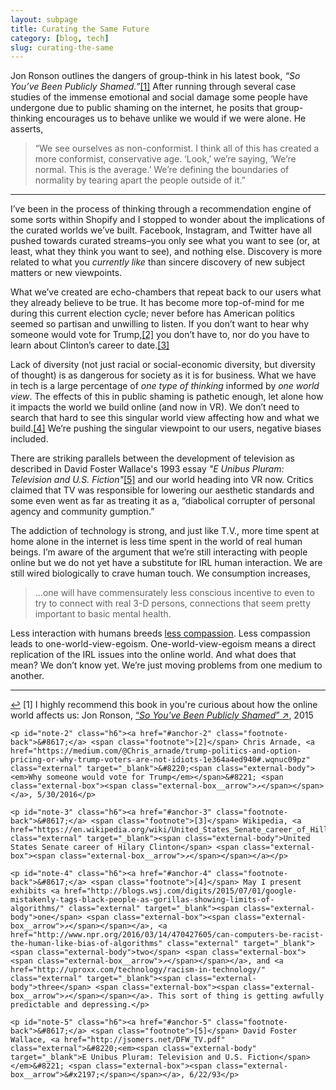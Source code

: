 ```yaml
---
layout: subpage
title: Curating the Same Future
category: [blog, tech]
slug: curating-the-same
---
```

Jon Ronson outlines the dangers of group-think in his latest book, <em>&#8220;So You’ve Been Publicly Shamed.&#8221;</em><a id="anchor-1" href="#note-1" class="fieldnotes-anchor">[1]</a> After running through several case studies of the immense emotional and social damage some people have undergone due to public shaming on the internet, he posits that group-thinking encourages us to behave unlike we would if we were alone. He asserts,

<blockquote>
    <p>&#8220;We see ourselves as non-conformist. I think all of this has created a more conformist, conservative age. &#8216;Look,&#8217; we’re saying, &#8216;We’re normal. This is the average.&#8217; We’re defining the boundaries of normality by tearing apart the people outside of it.&#8221;</p>
</blockquote>

<hr class="small">

I’ve been in the process of thinking through a recommendation engine of some sorts within Shopify and I stopped to wonder about the implications of the curated worlds we’ve built. Facebook, Instagram, and Twitter have all pushed towards curated streams–you only see what you want to see (or, at least, what they think you want to see), and nothing else. Discovery is more related to what you *currently like* than sincere discovery of new subject matters or new viewpoints.

What we’ve created are echo-chambers that repeat back to our users what they already believe to be true. It has become more top-of-mind for me during this current election cycle; never before has American politics seemed so partisan and unwilling to listen. If you don’t want to hear why someone would vote for Trump,<a id="anchor-2" href="#note-2" class="fieldnotes-anchor">[2]</a> you don’t have to, nor do you have to learn about Clinton’s career to date.<a id="anchor-3" href="#note-3" class="fieldnotes-anchor">[3]</a>

Lack of diversity (not just racial or social-economic diversity, but diversity of thought) is as dangerous for society as it is for business. What we have in tech is a large percentage of _one type of thinking_ informed by _one world view_. The effects of this in public shaming is pathetic enough, let alone how it impacts the world we build online (and now in VR). We don’t need to search that hard to see this singular world view affecting how and what we build.<a id="anchor-4" href="#note-4" class="fieldnotes-anchor">[4]</a> We’re pushing the singular viewpoint to our users, negative biases included.

There are striking parallels between the development of television as described in David Foster Wallace's 1993 essay <em>"E Unibus Pluram: Television and U.S. Fiction"</em><a id="anchor-5" href="#note-5" class="fieldnotes-anchor">[5]</a> and our world heading into VR now. Critics claimed that TV was responsible for lowering our aesthetic standards and some even went as far as treating it as a, “diabolical corrupter of personal agency and community gumption.”

The addiction of technology is strong, and just like T.V., more time spent at home alone in the internet is less time spent in the world of real human beings. I’m aware of the argument that we’re still interacting with people online but we do not yet have a substitute for IRL human interaction. We are still wired biologically to crave human touch. We consumption increases,

<blockquote>
    <p>...one will have commensurately less conscious incentive to even to try to connect with real 3-D persons, connections that seem pretty important to basic mental health.</p>
</blockquote>

Less interaction with humans breeds <a href="http://helentran.com/trading-for-compassion">less compassion</a>. Less compassion leads to one-world-view-egoism. One-world-view-egoism means a direct replication of the IRL issues into the online world. And what does that mean? We don’t know yet. We’re just moving problems from one medium to another.

<hr class="small">

<div class="fieldnotes">
    <p id="note-1" class="h6"><a href="#anchor-1" class="footnote-back">&#8617;</a> <span class="footnote">[1]</span> I highly recommend this book in you're curious about how the online world affects us: Jon Ronson, <a href="https://www.amazon.com/gp/product/1594634017/ref=as_li_tl?ie=UTF8&camp=1789&creative=9325&creativeASIN=1594634017&linkCode=as2&tag=heltraprodes-20&linkId=e9d8fbb3e9788aec4d68928019d467d7" class="external" target="_blank">&#8220;<span class="external-body"><em>So You've Been Publicly Shamed</em></span>&#8221; <span class="external-box"><span class="external-box__arrow">↗</span></span></a>, 2015</p>

    <p id="note-2" class="h6"><a href="#anchor-2" class="footnote-back">&#8617;</a> <span class="footnote">[2]</span> Chris Arnade, <a href="https://medium.com/@Chris_arnade/trump-politics-and-option-pricing-or-why-trump-voters-are-not-idiots-1e364a4ed940#.wqnuc09pz" class="external" target="_blank">&#8220;<span class="external-body"><em>Why someone would vote for Trump</em></span>&#8221; <span class="external-box"><span class="external-box__arrow">↗</span></span></a>, 5/30/2016</p>

    <p id="note-3" class="h6"><a href="#anchor-3" class="footnote-back">&#8617;</a> <span class="footnote">[3]</span> Wikipedia, <a href="https://en.wikipedia.org/wiki/United_States_Senate_career_of_Hillary_Clinton" class="external" target="_blank"><span class="external-body">United States Senate career of Hilary Clinton</span> <span class="external-box"><span class="external-box__arrow">↗</span></span></a></p>

    <p id="note-4" class="h6"><a href="#anchor-4" class="footnote-back">&#8617;</a> <span class="footnote">[4]</span> May I present exhibits <a href="http://blogs.wsj.com/digits/2015/07/01/google-mistakenly-tags-black-people-as-gorillas-showing-limits-of-algorithms/" class="external" target="_blank"><span class="external-body">one</span> <span class="external-box"><span class="external-box__arrow">↗</span></span></a>, <a href="http://www.npr.org/2016/03/14/470427605/can-computers-be-racist-the-human-like-bias-of-algorithms" class="external" target="_blank"><span class="external-body">two</span> <span class="external-box"><span class="external-box__arrow">↗</span></span></a>, and <a href="http://uproxx.com/technology/racism-in-technology/" class="external" target="_blank"><span class="external-body">three</span> <span class="external-box"><span class="external-box__arrow">↗</span></span></a>. This sort of thing is getting awfully predictable and depressing.</p>

    <p id="note-5" class="h6"><a href="#anchor-5" class="footnote-back">&#8617;</a> <span class="footnote">[5]</span> David Foster Wallace, <a href="http://jsomers.net/DFW_TV.pdf" class="external">&#8220;<em><span class="external-body" target="_blank">E Unibus Pluram: Television and U.S. Fiction</span></em>&#8221; <span class="external-box"><span class="external-box__arrow">&#x2197;</span></span></a>, 6/22/93</p>
</div>